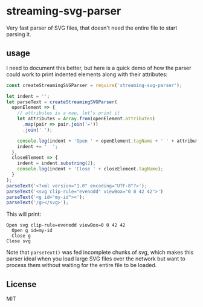 # streaming-svg-parser

Very fast parser of SVG files, that doesn't need the entire file to start
parsing it.

## usage

I need to document this better, but here is a quick demo of how the parser could
work to print indented elements along with their attributes:

``` js
const createStreamingSVGParser = require('streaming-svg-parser');

let indent = '';
let parseText = createStreamingSVGParser(
  openElement => {
    // attributes is a map, let's print it
    let attributes = Array.from(openElement.attributes)
      .map(pair => pair.join('='))
      .join(' ');

    console.log(indent + 'Open ' + openElement.tagName + ' ' + attributes);
    indent += '  ';
  },
  closeElement => {
    indent = indent.substring(2);
    console.log(indent + 'Close ' + closeElement.tagName);
  }
);
parseText('<?xml version="1.0" encoding="UTF-8"?>');
parseText('<svg clip-rule="evenodd" viewBox="0 0 42 42">')
parseText('<g id="my-id"><');
parseText('/g></svg>');
```

This will print:

```
Open svg clip-rule=evenodd viewBox=0 0 42 42
  Open g id=my-id
  Close g
Close svg
```

Note that `parseText()` was fed incomplete chunks of svg, which makes this parser
ideal when you load large SVG files over the network but want to process them without
waiting for the entire file to be loaded.


## License

MIT